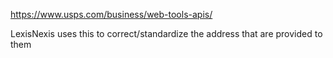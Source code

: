 https://www.usps.com/business/web-tools-apis/

LexisNexis uses this to correct/standardize the address that are provided to them  

